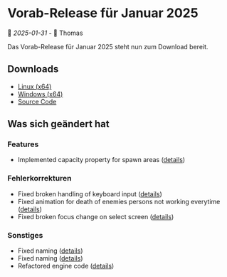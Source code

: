 # Vorab-Release für Januar 2025

📅 *2025-01-31* - 🧔 Thomas

Das Vorab-Release für Januar 2025 steht nun zum Download bereit.

## Downloads

- [Linux (x64)](https://www.retro-carnage.net/releases/Retro-Carnage-Linux.zip)
- [Windows (x64)](https://www.retro-carnage.net/releases/Retro-Carnage-Windows.zip)
- [Source Code](https://www.retro-carnage.net/releases/Retro-Carnage-Code.zip)

## Was sich geändert hat

### Features

- Implemented capacity property for spawn areas ([details](https://github.com/Retro-Carnage-Team/retro-carnage/pull/205))

### Fehlerkorrekturen

- Fixed broken handling of keyboard input ([details](https://github.com/Retro-Carnage-Team/retro-carnage/pull/203))
- Fixed animation for death of enemies persons not working everytime ([details](https://github.com/Retro-Carnage-Team/retro-carnage/pull/210))
- Fixed broken focus change on select screen ([details](https://github.com/Retro-Carnage-Team/retro-carnage/pull/214))

### Sonstiges

- Fixed naming ([details](https://github.com/Retro-Carnage-Team/retro-carnage/pull/206))
- Fixed naming ([details](https://github.com/Retro-Carnage-Team/retro-carnage/pull/207))
- Refactored engine code ([details](https://github.com/Retro-Carnage-Team/retro-carnage/pull/208))
